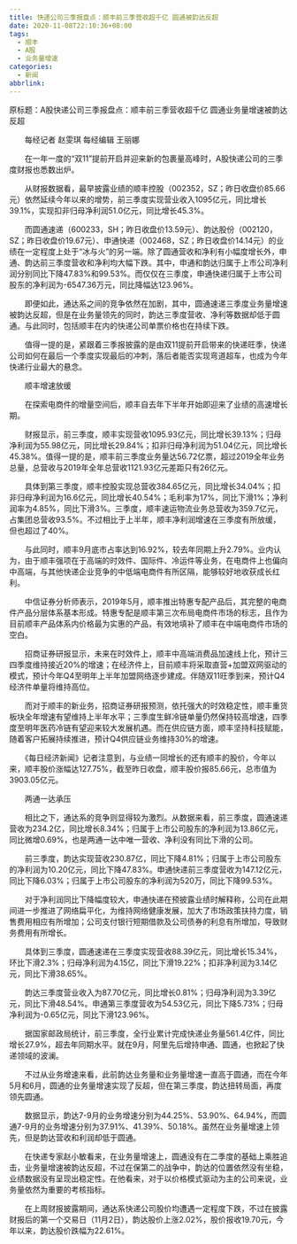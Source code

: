 ```yaml
---
title: 快递公司三季报盘点：顺丰前三季营收超千亿 圆通被韵达反超
date: 2020-11-08T22:10:36+08:00
tags:
  - 顺丰
  - A股
  - 业务量增速
categories:
  - 新闻
abbrlink:
---
```


原标题：A股快递公司三季报盘点：顺丰前三季营收超千亿 圆通业务量增速被韵达反超

　　每经记者 赵雯琪    每经编辑 王丽娜

　　在一年一度的“双11”提前开启并迎来新的包裹量高峰时，A股快递公司的三季度财报也悉数出炉。

　　从财报数据看，最早披露业绩的顺丰控股（002352，SZ；昨日收盘价85.66元）依然延续今年以来的增势，前三季度实现营业收入1095亿元，同比增长39.1%，实现扣非归母净利润51.0亿元，同比增长45.3%。

　　而圆通速递（600233，SH；昨日收盘价13.59元）、韵达股份（002120，SZ；昨日收盘价19.67元）、申通快递（002468，SZ；昨日收盘价14.14元）的业绩在一定程度上处于“冰与火”的另一端。除了圆通营收和净利有小幅度增长外，申通、韵达前三季度营收和净利均大幅下跌。其中，申通和韵达归属于上市公司净利润分别同比下降47.83%和99.53%。而仅仅在三季度，申通快递归属于上市公司股东的净利润为-6547.36万元，同比降幅达123.96%。

　　即便如此，通达系之间的竞争依然在加剧，其中，圆通速递三季度业务量增速被韵达反超，但是在业务量领先的同时，韵达三季度营收、净利等数据却低于圆通。与此同时，包括顺丰在内的快递公司单票价格也在持续下跌。

　　值得一提的是，紧跟着三季报披露的是由双11提前开启带来的快递旺季，快递公司如何在最后一个季度实现最后的冲刺，落后者能否实现弯道超车，也成为今年快递行业最大的悬念。

　　顺丰增速放缓

　　在探索电商件的增量空间后，顺丰自去年下半年开始即迎来了业绩的高速增长期。

　　财报显示，前三季度，顺丰实现营收1095.93亿元，同比增长39.13%；归母净利润为55.98亿元，同比增长29.84%；扣非归母净利润为51.04亿元，同比增长45.38%。值得一提的是，顺丰前三季度业务量达56.72亿票，超过2019全年业务总量，总营收与2019年全年总营收1121.93亿元差距只有26亿元。

　　具体到第三季度，顺丰控股实现总营收384.65亿元，同比增长34.04%；扣非归母净利润为16.6亿元，同比增长40.54%；毛利率为17%，同比下滑1%；净利润率为4.85%，同比下滑3%。三季度，顺丰速运物流业务总营收为359.7亿元，占集团总营收93.5%。不过相比于上半年，顺丰净利润增速在三季度有所放缓，但也超过了40%。

　　与此同时，顺丰9月底市占率达到16.92%，较去年同期上升2.79%。业内认为，由于顺丰强项在于高端的时效件、国际件、冷运件等业务，在电商件上也偏向中高端，与其他快递企业竞争的中低端电商件有所区隔，能够较好地收获成长红利。

　　中信证券分析师表示，2019年5月，顺丰推出特惠专配产品后，其完整的电商件产品分层体系基本形成。特惠专配是顺丰第三次布局电商件市场的标志，且作为目前顺丰产品体系内价格最为实惠的产品，有效地填补了顺丰在中端电商件市场的空白。

　　招商证券研报显示，未来在时效件上，顺丰中高端消费品加速线上化，预计三四季度维持接近20%的增速；在经济件上，目前顺丰将采取直营+加盟双网驱动的模式，预计今年Q4至明年上半年加盟网络逐步建成。伴随双11旺季到来，预计Q4经济件单量将维持高位。

　　而对于顺丰的新业务，招商证券研报预测，依托强大的时效稳定性，顺丰重货板块全年增速有望维持上半年水平；三季度生鲜冷链单量仍然保持较高增速，四季度至明年医药冷链有望迎来较大发展机遇。而在供应链方面，顺丰坚持科技赋能，随着客户拓展持续推进，预计Q4供应链业务维持30%的增速。

　　《每日经济新闻》记者注意到，与业绩一同增长的还有顺丰的股价，今年以来，顺丰股价涨幅达127.75%，截至昨日收盘，顺丰股价报85.66元，总市值为3903.05亿元。

　　两通一达承压

　　相比之下，通达系的竞争则显得较为激烈。从数据来看，前三季度，圆通速递营收为234.2亿，同比增长8.34%；归属于上市公司股东的净利润为13.86亿元，同比微增0.69%，也是两通一达中唯一营收、净利没有同比下滑的公司。

　　前三季度，韵达实现营收230.87亿，同比下降4.81%；归属于上市公司股东的净利润为10.20亿元，同比下降47.83%。申通快递前三季度营收为147.12亿元，同比下降6.03%；归属于上市公司股东的净利润为520万，同比下降99.53%。

　　对于净利润同比下降幅度较大，申通快递在预披露业绩时解释称，公司在此期间进一步推进了网络扁平化，为维持网络健康发展，加大了市场政策扶持力度，销售费用相应有所增加；公司支付银行短期借款及公司债券的利息有所增加，导致财务费用有所增长。

　　具体到三季度，圆通速递在三季度实现营收88.39亿元，同比增长15.34%，环比下滑2.3%；归母净利润为4.15亿，同比下滑19.22%；扣非净利润为3.14亿元，同比下滑38.65%。

　　韵达三季度营业收入为87.70亿元，同比增长0.81%；归母净利润为3.39亿元，同比下滑48.54%。申通第三季度营收为54.53亿元，同比下降5.73%；归母净利润为-0.65亿元，同比下滑123.96%。

　　据国家邮政局统计，前三季度，全行业累计完成快递业务量561.4亿件，同比增长27.9%，超去年同期水平。就在9月，阿里先后增持申通、圆通，也掀起了快递领域的波澜。

　　不过从业务增速来看，此前韵达业务量和业务量增速一直高于圆通，而在今年5月和6月，圆通的业务量增速实现了反超，但在第三季度，韵达扭转局面，再度领先圆通。

　　数据显示，韵达7-9月的业务增速分别为44.25%、53.90%、64.94%，而圆通7-9月的业务增速分别为37.91%、41.39%、50.18%。虽然在业务量增速上领先，但是韵达营收和利润却低于圆通。

　　在快递专家赵小敏看来，在业务量增速上，圆通没有在二季度的基础上乘胜追击，业务量增速被韵达反超，不过在保第二的战争中，韵达的位置依然没有坐稳，业绩数据没有呈现出稳定性。在他看来，对于以价格模式驱动为主的公司来说，业务量依然为重要的考核指标。

　　在上周财报披露期间，通达系快递公司股价均遭遇一定程度下跌，不过在披露财报后的第一个交易日（11月2日），韵达股价上涨2.02%，股价报收19.70元，今年以来，韵达股价跌幅为22.61%。